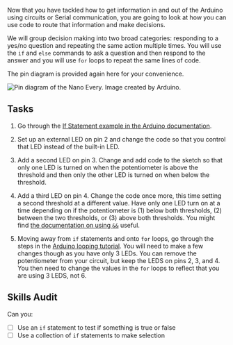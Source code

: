 Now that you have tackled how to get information in and out of the Arduino using circuits or Serial communication, you are going to look at how you can use code to route that information and make decisions.

We will group decision making into two broad categories: responding to a yes/no question and repeating the same action multiple times. You will use the `if` and `else` commands to ask a question and then respond to the answer and you will use `for` loops to repeat the same lines of code.

The pin diagram is provided again here for your convenience.

![Pin diagram of the Nano Every. Image created by Arduino.](https://docs.arduino.cc/static/90c04d4cfb88446cafa299787bf06056/ABX00028-pinout.png "Nano Every Pin Diagram")



## Tasks
1. Go through the [If Statement example in the Arduino documentation](https://docs.arduino.cc/built-in-examples/control-structures/ifStatementConditional).

2. Set up an external LED on pin 2 and change the code so that you control that LED instead of the built-in LED.

3. Add a second LED on pin 3. Change and add code to the sketch so that only one LED is turned on when the potentiometer is above the threshold and then only the other LED is turned on when below the threshold.

4. Add a third LED on pin 4. Change the code once more, this time setting a second threshold at a different value. Have only one LED turn on at a time depending on if the potentiometer is (1) below both thresholds, (2) between the two thresholds, or (3) above both thresholds. You might find [the documentation on using `&&`](https://www.arduino.cc/reference/en/language/structure/boolean-operators/logicaland/) useful.

5. Moving away from `if` statements and onto `for` loops, go through the steps in the [Arduino looping tutorial](https://docs.arduino.cc/built-in-examples/control-structures/ForLoopIteration). You will need to make a few changes though as you have only 3 LEDs. You can remove the potentiometer from your circuit, but keep the LEDS on pins 2, 3, and 4. You then need to change the values in the `for` loops to reflect that you are using 3 LEDS, not 6.

## Skills Audit
Can you:
- [ ] Use an `if` statement to test if something is true or false
- [ ] Use a collection of `if` statements to make selection